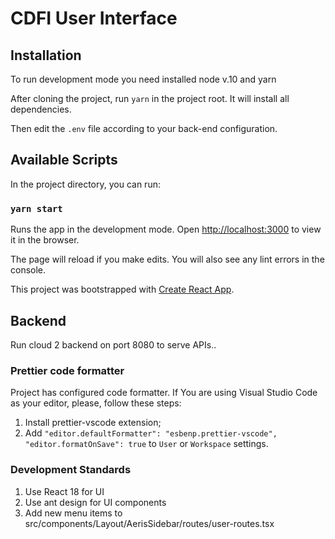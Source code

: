 # CDFI User Interface

## Installation

To run development mode you need installed node v.10 and yarn

After cloning the project, run `yarn` in the project root. It will install all dependencies.

Then edit the `.env` file according to your back-end configuration.

## Available Scripts

In the project directory, you can run:

### `yarn start`

Runs the app in the development mode.
Open [http://localhost:3000](http://localhost:3000) to view it in the browser.

The page will reload if you make edits.
You will also see any lint errors in the console.

This project was bootstrapped with [Create React App](https://github.com/facebook/create-react-app).


## Backend

Run cloud 2 backend on port 8080 to serve APIs..

### Prettier code formatter

Project has configured code formatter.
If You are using Visual Studio Code as your editor, please, follow these steps:

1. Install prettier-vscode extension;
2. Add `"editor.defaultFormatter": "esbenp.prettier-vscode", "editor.formatOnSave": true` to `User` or `Workspace` settings.


### Development Standards

1. Use React 18 for UI
2. Use ant design for UI components
3. Add new menu items to src/components/Layout/AerisSidebar/routes/user-routes.tsx
